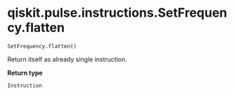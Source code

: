 # qiskit.pulse.instructions.SetFrequency.flatten

`SetFrequency.flatten()`

Return itself as already single instruction.

**Return type**

`Instruction`

